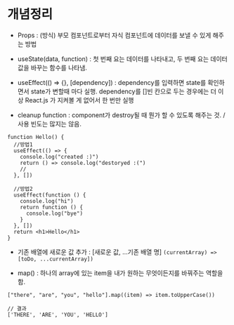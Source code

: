 # 개념정리
- Props : (방식) 부모 컴포넌트로부터 자식 컴포넌트에 데이터를 보낼 수 있게 해주는 방법

- useState(data, function) : 첫 번째 요는 데이터를 나타내고, 두 번째 요는 데이터 값을 바꾸는 함수를 나타냄.

- useEffect(() => {}, [dependency]) : dependency를 입력하면 state를 확인하면서 state가 변할때 마다 실행. dependency를 []빈 칸으로 두는 경우에는 더 이상 React.js 가 지켜볼 게 없어서 한 번만 실행

- cleanup function : component가 destroy될 때 뭔가 할 수 있도록 해주는 것. / 사용 빈도는 많지는 않음.

```
function Hello() {
  //방법1
  useEffect(() => {
    console.log("created :)")
    return () => console.log("destoryed :(") 
    //  
  }, [])

  //방법2
  useEffect(function () {
    console.log("hi")
    return function () {
      console.log("bye")
    }
  }, [])
  return <h1>Hello</h1>
}
```

- 기존 배열에 새로운 값 추가 : [새로운 값, ...기존 배열 명]
```(currentArray) => [toDo, ...currentArray])```

- map() : 하나의 array에 있는 item을 내가 원하는 무엇이든지를 바꿔주는 역할을 함. 
```
["there", "are", "you", "hello"].map((item) => item.toUpperCase())

// 결과
['THERE', 'ARE', 'YOU', 'HELLO']
```
